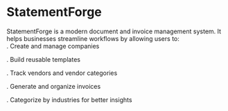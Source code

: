 # StatementForge
StatementForge is a modern document and invoice management system. It helps businesses streamline workflows by allowing users to:                                     
. Create and manage companies

. Build reusable templates

. Track vendors and vendor categories

. Generate and organize invoices

. Categorize by industries for better insights
